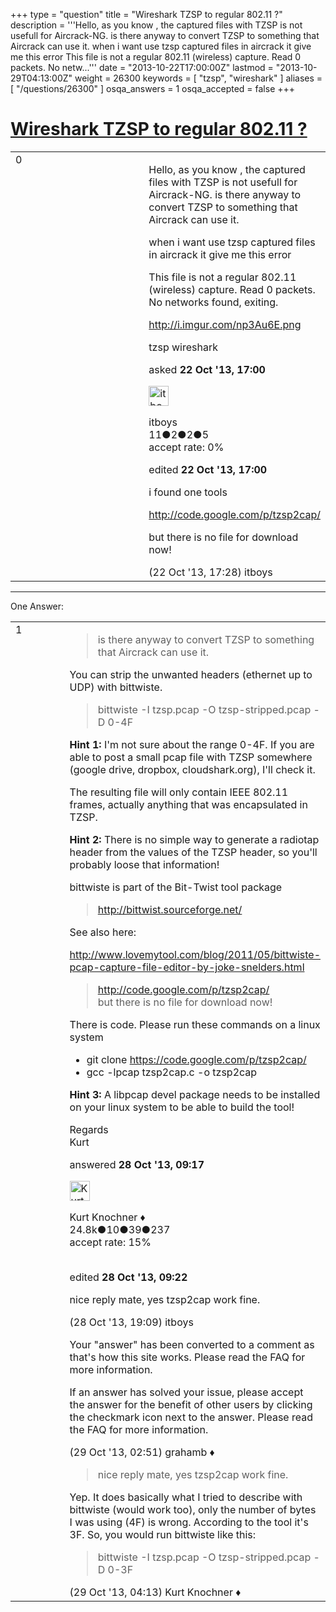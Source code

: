+++
type = "question"
title = "Wireshark TZSP to regular 802.11 ?"
description = '''Hello, as you know , the captured files with TZSP is not usefull for Aircrack-NG. is there anyway to convert TZSP to something that Aircrack can use it. when i want use tzsp captured files in aircrack it give me this error This file is not a regular 802.11 (wireless) capture. Read 0 packets. No netw...'''
date = "2013-10-22T17:00:00Z"
lastmod = "2013-10-29T04:13:00Z"
weight = 26300
keywords = [ "tzsp", "wireshark" ]
aliases = [ "/questions/26300" ]
osqa_answers = 1
osqa_accepted = false
+++

<div class="headNormal">

# [Wireshark TZSP to regular 802.11 ?](/questions/26300/wireshark-tzsp-to-regular-80211)

</div>

<div id="main-body">

<div id="askform">

<table id="question-table" style="width:100%;"><colgroup><col style="width: 50%" /><col style="width: 50%" /></colgroup><tbody><tr class="odd"><td style="width: 30px; vertical-align: top"><div class="vote-buttons"><span id="post-26300-upvote" class="ajax-command post-vote up" rel="nofollow" title="I like this post (click again to cancel)"> </span><div id="post-26300-score" class="post-score" title="current number of votes">0</div><span id="post-26300-downvote" class="ajax-command post-vote down" rel="nofollow" title="I dont like this post (click again to cancel)"> </span> <span id="favorite-mark" class="ajax-command favorite-mark" rel="nofollow" title="mark/unmark this question as favorite (click again to cancel)"> </span><div id="favorite-count" class="favorite-count"></div></div></td><td><div id="item-right"><div class="question-body"><p>Hello, as you know , the captured files with TZSP is not usefull for Aircrack-NG. is there anyway to convert TZSP to something that Aircrack can use it.</p><p>when i want use tzsp captured files in aircrack it give me this error</p><p>This file is not a regular 802.11 (wireless) capture. Read 0 packets. No networks found, exiting.</p><p><a href="http://i.imgur.com/np3Au6E.png">http://i.imgur.com/np3Au6E.png</a></p></div><div id="question-tags" class="tags-container tags"><span class="post-tag tag-link-tzsp" rel="tag" title="see questions tagged &#39;tzsp&#39;">tzsp</span> <span class="post-tag tag-link-wireshark" rel="tag" title="see questions tagged &#39;wireshark&#39;">wireshark</span></div><div id="question-controls" class="post-controls"></div><div class="post-update-info-container"><div class="post-update-info post-update-info-user"><p>asked <strong>22 Oct '13, 17:00</strong></p><img src="https://secure.gravatar.com/avatar/cd9e8474468cd8179f094673d15473df?s=32&amp;d=identicon&amp;r=g" class="gravatar" width="32" height="32" alt="itboys&#39;s gravatar image" /><p><span>itboys</span><br />
<span class="score" title="11 reputation points">11</span><span title="2 badges"><span class="badge1">●</span><span class="badgecount">2</span></span><span title="2 badges"><span class="silver">●</span><span class="badgecount">2</span></span><span title="5 badges"><span class="bronze">●</span><span class="badgecount">5</span></span><br />
<span class="accept_rate" title="Rate of the user&#39;s accepted answers">accept rate:</span> <span title="itboys has no accepted answers">0%</span></p></div><div class="post-update-info post-update-info-edited"><p><span> edited <strong>22 Oct '13, 17:00</strong> </span></p></div></div><div id="comments-container-26300" class="comments-container"><span id="26302"></span><div id="comment-26302" class="comment"><div id="post-26302-score" class="comment-score"></div><div class="comment-text"><p>i found one tools</p><p><a href="http://code.google.com/p/tzsp2cap/">http://code.google.com/p/tzsp2cap/</a></p><p>but there is no file for download now!</p></div><div id="comment-26302-info" class="comment-info"><span class="comment-age">(22 Oct '13, 17:28)</span> <span class="comment-user userinfo">itboys</span></div></div></div><div id="comment-tools-26300" class="comment-tools"></div><div class="clear"></div><div id="comment-26300-form-container" class="comment-form-container"></div><div class="clear"></div></div></td></tr></tbody></table>

------------------------------------------------------------------------

<div class="tabBar">

<span id="sort-top"></span>

<div class="headQuestions">

One Answer:

</div>

</div>

<span id="26479"></span>

<div id="answer-container-26479" class="answer">

<table style="width:100%;"><colgroup><col style="width: 50%" /><col style="width: 50%" /></colgroup><tbody><tr class="odd"><td style="width: 30px; vertical-align: top"><div class="vote-buttons"><span id="post-26479-upvote" class="ajax-command post-vote up" rel="nofollow" title="I like this post (click again to cancel)"> </span><div id="post-26479-score" class="post-score" title="current number of votes">1</div><span id="post-26479-downvote" class="ajax-command post-vote down" rel="nofollow" title="I dont like this post (click again to cancel)"> </span></div></td><td><div class="item-right"><div class="answer-body"><blockquote><p>is there anyway to convert TZSP to something that Aircrack can use it.</p></blockquote><p>You can strip the unwanted headers (ethernet up to UDP) with bittwiste.</p><blockquote><p>bittwiste -I tzsp.pcap -O tzsp-stripped.pcap -D 0-4F</p></blockquote><p><strong>Hint 1:</strong> I'm not sure about the range 0-4F. If you are able to post a small pcap file with TZSP somewhere (google drive, dropbox, cloudshark.org), I'll check it.</p><p>The resulting file will only contain IEEE 802.11 frames, actually anything that was encapsulated in TZSP.</p><p><strong>Hint 2:</strong> There is no simple way to generate a radiotap header from the values of the TZSP header, so you'll probably loose that information!</p><p>bittwiste is part of the Bit-Twist tool package</p><blockquote><p><a href="http://bittwist.sourceforge.net/">http://bittwist.sourceforge.net/</a></p></blockquote><p>See also here:</p><p><a href="http://www.lovemytool.com/blog/2011/05/bittwiste-pcap-capture-file-editor-by-joke-snelders.html">http://www.lovemytool.com/blog/2011/05/bittwiste-pcap-capture-file-editor-by-joke-snelders.html</a></p><blockquote><p><a href="http://code.google.com/p/tzsp2cap/">http://code.google.com/p/tzsp2cap/</a><br />
but there is no file for download now!</p></blockquote><p>There is code. Please run these commands on a linux system</p><ul><li>git clone <a href="https://code.google.com/p/tzsp2cap/">https://code.google.com/p/tzsp2cap/</a></li><li>gcc -lpcap tzsp2cap.c -o tzsp2cap</li></ul><p><strong>Hint 3:</strong> A libpcap devel package needs to be installed on your linux system to be able to build the tool!</p><p>Regards<br />
Kurt</p></div><div class="answer-controls post-controls"></div><div class="post-update-info-container"><div class="post-update-info post-update-info-user"><p>answered <strong>28 Oct '13, 09:17</strong></p><img src="https://secure.gravatar.com/avatar/23b7bf5b13bc2c98b2e8aa9869ca5d75?s=32&amp;d=identicon&amp;r=g" class="gravatar" width="32" height="32" alt="Kurt%20Knochner&#39;s gravatar image" /><p><span>Kurt Knochner ♦</span><br />
<span class="score" title="24767 reputation points"><span>24.8k</span></span><span title="10 badges"><span class="badge1">●</span><span class="badgecount">10</span></span><span title="39 badges"><span class="silver">●</span><span class="badgecount">39</span></span><span title="237 badges"><span class="bronze">●</span><span class="badgecount">237</span></span><br />
<span class="accept_rate" title="Rate of the user&#39;s accepted answers">accept rate:</span> <span title="Kurt Knochner has 344 accepted answers">15%</span> </br></br></p></div><div class="post-update-info post-update-info-edited"><p><span> edited <strong>28 Oct '13, 09:22</strong> </span></p></div></div><div id="comments-container-26479" class="comments-container"><span id="26495"></span><div id="comment-26495" class="comment"><div id="post-26495-score" class="comment-score"></div><div class="comment-text"><p>nice reply mate, yes tzsp2cap work fine.</p></div><div id="comment-26495-info" class="comment-info"><span class="comment-age">(28 Oct '13, 19:09)</span> <span class="comment-user userinfo">itboys</span></div></div><span id="26501"></span><div id="comment-26501" class="comment"><div id="post-26501-score" class="comment-score"></div><div class="comment-text"><p>Your "answer" has been converted to a comment as that's how this site works. Please read the FAQ for more information.</p><p>If an answer has solved your issue, please accept the answer for the benefit of other users by clicking the checkmark icon next to the answer. Please read the FAQ for more information.</p></div><div id="comment-26501-info" class="comment-info"><span class="comment-age">(29 Oct '13, 02:51)</span> <span class="comment-user userinfo">grahamb ♦</span></div></div><span id="26506"></span><div id="comment-26506" class="comment"><div id="post-26506-score" class="comment-score"></div><div class="comment-text"><blockquote><p>nice reply mate, yes tzsp2cap work fine.</p></blockquote><p>Yep. It does basically what I tried to describe with bittwiste (would work too), only the number of bytes I was using (4F) is wrong. According to the tool it's 3F. So, you would run bittwiste like this:</p><blockquote><p>bittwiste -I tzsp.pcap -O tzsp-stripped.pcap -D 0-3F</p></blockquote></div><div id="comment-26506-info" class="comment-info"><span class="comment-age">(29 Oct '13, 04:13)</span> <span class="comment-user userinfo">Kurt Knochner ♦</span></div></div></div><div id="comment-tools-26479" class="comment-tools"></div><div class="clear"></div><div id="comment-26479-form-container" class="comment-form-container"></div><div class="clear"></div></div></td></tr></tbody></table>

</div>

<div class="paginator-container-left">

</div>

</div>

</div>

